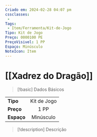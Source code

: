 ```yaml
---
Criado em: 2024-02-28 04:07 pm
cssclasses:
 - 
Tags:
 - Item/Ferramenta/Kit-de-Jogo
Tipo: Kit de Jogo
Preço: 0000100 PE
PreçoVisivel: 1 PP
Espaço: Minúsculo
NoteIcon: Item
---
```

# [[Xadrez do Dragão]]

> [!basic] Dados Básicos
> 
|            |     |
| ---------- |:---:|
| **Tipo**   |   Kit de Jogo   |
| **Preço**  |   1 PP   |
| **Espaço** |   Minúsculo   |
>
 
> [!description] Descrição
> 
>
